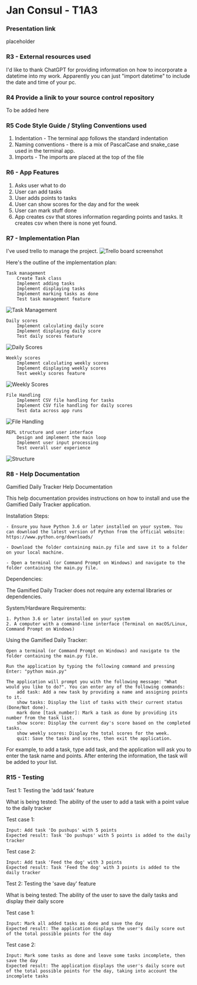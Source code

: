 # Jan Consul - T1A3

### Presentation link
placeholder


### R3 - External resources used
I'd like to thank ChatGPT for providing information on how to incorporate a datetime into my work. Apparently you can just "import datetime" to include the date and time of your pc.

### R4 Provide a linik to your source control repository
To be added here

### R5 Code Style Guide / Styling Conventions used
1. Indentation - The terminal app follows the standard indentation
2. Naming conventions - there is a mix of PascalCase and snake_case used in the terminal app.
3. Imports - The imports are placed at the top of the file

### R6 - App Features
1. Asks user what to do
2. User can add tasks
3. User adds points to tasks
4. User can show scores for the day and for the week
5. User can mark stuff done
6. App creates csv that stores information regarding points and tasks. It creates csv when there is none yet found.

### R7 - Implementation Plan

I've used trello to manage the project. 
![Trello board screenshot](./docs/Trello%20Screenshots/Screenshot.PNG)

Here's the outline of the implementation plan:

    Task management
        Create Task class
        Implement adding tasks
        Implement displaying tasks
        Implement marking tasks as done
        Test task management feature
![Task Management](./docs/Trello%20Screenshots/Task%20Management%20screenshot.PNG)


    Daily scores
        Implement calculating daily score
        Implement displaying daily score
        Test daily scores feature
![Daily Scores](./docs/Trello%20Screenshots/Daily%20Scores.PNG)

    Weekly scores
        Implement calculating weekly scores
        Implement displaying weekly scores
        Test weekly scores feature
![Weekly Scores](./docs/Trello%20Screenshots/Weekly%20scores.PNG)

    File Handling
        Implement CSV file handling for tasks
        Implement CSV file handling for daily scores
        Test data across app runs
![File Handling](./docs/Trello%20Screenshots/file%20handling.PNG)

    REPL structure and user interface
        Design and implement the main loop
        Implement user input processing
        Test overall user experience
![Structure](./docs/Trello%20Screenshots/Structure%20screenshot.PNG)


### R8 - Help Documentation
Gamified Daily Tracker Help Documentation

This help documentation provides instructions on how to install and use the Gamified Daily Tracker application.

Installation Steps:

    - Ensure you have Python 3.6 or later installed on your system. You can download the latest version of Python from the official website: https://www.python.org/downloads/

    - Download the folder containing main.py file and save it to a folder on your local machine.

    - Open a terminal (or Command Prompt on Windows) and navigate to the folder containing the main.py file.

Dependencies:

The Gamified Daily Tracker does not require any external libraries or dependencies. 

System/Hardware Requirements:

    1. Python 3.6 or later installed on your system
    2. A computer with a command-line interface (Terminal on macOS/Linux, Command Prompt on Windows)

Using the Gamified Daily Tracker:

    Open a terminal (or Command Prompt on Windows) and navigate to the folder containing the main.py file.

    Run the application by typing the following command and pressing Enter: "python main.py"

    The application will prompt you with the following message: "What would you like to do?". You can enter any of the following commands:
        add task: Add a new task by providing a name and assigning points to it.
        show tasks: Display the list of tasks with their current status (Done/Not done).
        mark done [task_number]: Mark a task as done by providing its number from the task list.
        show score: Display the current day's score based on the completed tasks.
        show weekly scores: Display the total scores for the week.
        quit: Save the tasks and scores, then exit the application.

For example, to add a task, type add task, and the application will ask you to enter the task name and points. After entering the information, the task will be added to your list.


### R15 - Testing

Test 1: Testing the 'add task' feature

What is being tested: The ability of the user to add a task with a point value to the daily tracker

Test case 1:

    Input: Add task 'Do pushups' with 5 points
    Expected result: Task 'Do pushups' with 5 points is added to the daily tracker

Test case 2:

    Input: Add task 'Feed the dog' with 3 points
    Expected result: Task 'Feed the dog' with 3 points is added to the daily tracker

Test 2: Testing the 'save day' feature

What is being tested: The ability of the user to save the daily tasks and display their daily score

Test case 1:

    Input: Mark all added tasks as done and save the day
    Expected result: The application displays the user's daily score out of the total possible points for the day

Test case 2:

    Input: Mark some tasks as done and leave some tasks incomplete, then save the day
    Expected result: The application displays the user's daily score out of the total possible points for the day, taking into account the incomplete tasks



